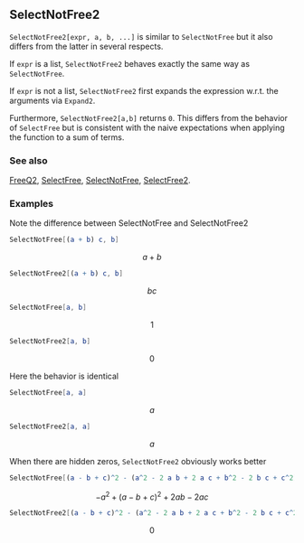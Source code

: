 ## SelectNotFree2

`SelectNotFree2[expr, a, b, ...]` is similar to `SelectNotFree` but it also differs from the latter in several respects.

If `expr` is  a list, `SelectNotFree2` behaves exactly the same way as `SelectNotFree`.

If `expr` is not a list, `SelectNotFree2` first expands the expression w.r.t. the arguments via `Expand2`.

Furthermore, `SelectNotFree2[a,b]` returns `0`. This differs from the behavior of `SelectFree` but is consistent with the naive expectations when applying the function to a sum of terms.

### See also

[FreeQ2](FreeQ2), [SelectFree](SelectFree), [SelectNotFree](SelectNotFree), [SelectFree2](SelectFree2).

### Examples

Note the difference between SelectNotFree and SelectNotFree2

```mathematica
SelectNotFree[(a + b) c, b]
```

$$a+b$$

```mathematica
SelectNotFree2[(a + b) c, b]
```

$$b c$$

```mathematica
SelectNotFree[a, b]
```

$$1$$

```mathematica
SelectNotFree2[a, b]
```

$$0$$

Here the behavior is identical

```mathematica
SelectNotFree[a, a]
```

$$a$$

```mathematica
SelectNotFree2[a, a]
```

$$a$$

When there are hidden zeros, `SelectNotFree2` obviously works better

```mathematica
SelectNotFree[(a - b + c)^2 - (a^2 - 2 a b + 2 a c + b^2 - 2 b c + c^2), a]
```

$$-a^2+(a-b+c)^2+2 a b-2 a c$$

```mathematica
SelectNotFree2[(a - b + c)^2 - (a^2 - 2 a b + 2 a c + b^2 - 2 b c + c^2), a]
```

$$0$$